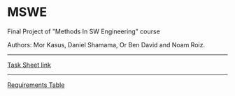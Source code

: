 # MSWE
Final Project of "Methods In SW Engineering" course


Authors: Mor Kasus, Daniel Shamama, Or Ben David and Noam Roiz.

---
[Task Sheet link](https://docs.google.com/spreadsheets/d/1mcRedjWQq_UMeQhF9b_XPlmObslFG_T7mPzssCA0Up8/edit?usp=sharing)

---
[Requirements Table](https://drive.google.com/file/d/0B4pqjmTZCVx3bXRLZnI3OFpNOW8/view?usp=sharing)
